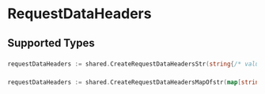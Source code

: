 # RequestDataHeaders


## Supported Types

### 

```go
requestDataHeaders := shared.CreateRequestDataHeadersStr(string{/* values here */})
```

### 

```go
requestDataHeaders := shared.CreateRequestDataHeadersMapOfstr(map[string]string{/* values here */})
```

